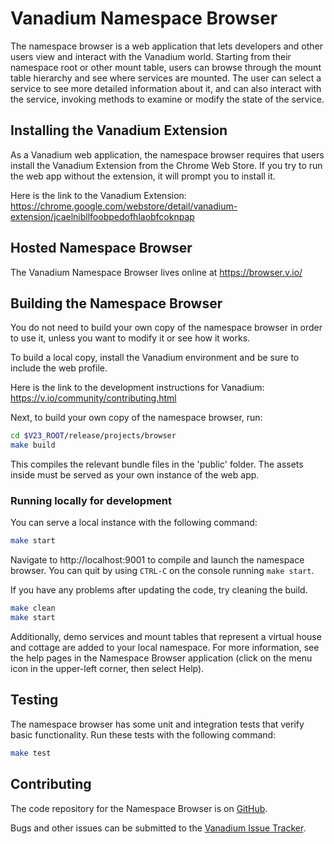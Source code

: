 # Vanadium Namespace Browser

The namespace browser is a web application that lets developers and other
users view and interact with the Vanadium world.
Starting from their namespace root or other mount table,
users can browse through the mount table hierarchy
and see where services are mounted. The user can select a service to
see more detailed information about it, and can also interact with the
service, invoking methods to examine or modify the state of the service.

## Installing the Vanadium Extension

As a Vanadium web application, the namespace browser requires that users
install the Vanadium Extension from the Chrome Web Store.
If you try to run the web app without the extension,
it will prompt you to install it.

Here is the link to the Vanadium Extension:
https://chrome.google.com/webstore/detail/vanadium-extension/jcaelnibllfoobpedofhlaobfcoknpap

## Hosted Namespace Browser

The Vanadium Namespace Browser lives online at
https://browser.v.io/

## Building the Namespace Browser

You do not need to build your own copy of the namespace browser in
order to use it, unless you want to modify it or see how it works.

To build a local copy, install the Vanadium environment and be sure to
include the web profile.

Here is the link to the development instructions for Vanadium:
https://v.io/community/contributing.html

Next, to build your own copy of the namespace browser, run:

```sh
cd $V23_ROOT/release/projects/browser
make build
```

This compiles the relevant bundle files in the 'public' folder. The
assets inside must be served as your own instance of the web app.

### Running locally for development

You can serve a local instance with the following command:

```sh
make start
```

Navigate to http://localhost:9001 to compile and launch the namespace browser.
You can quit by using `CTRL-C` on the console running `make start`.

If you have any problems after updating the code, try cleaning the build.

```sh
make clean
make start
```

Additionally, demo services and mount tables that represent
a virtual house and cottage are added to your local namespace.
For more information, see the help pages in the Namespace Browser application
(click on the menu icon in the upper-left corner, then select Help).

## Testing

The namespace browser has some unit and integration tests that verify basic functionality.
Run these tests with the following command:

```sh
make test
```

## Contributing

The code repository for the Namespace Browser is on [GitHub](https://github.com/vanadium/browser).

Bugs and other issues can be submitted to the
[Vanadium Issue Tracker](https://github.com/vanadium/issues/issues).
